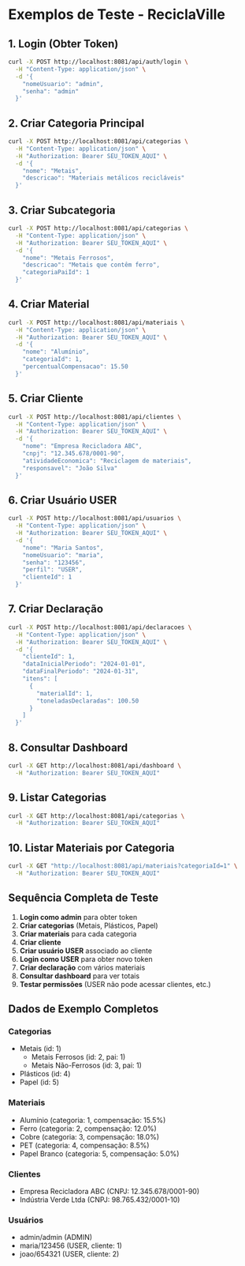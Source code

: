 # Exemplos de Teste - ReciclaVille

## 1. Login (Obter Token)
```bash
curl -X POST http://localhost:8081/api/auth/login \
  -H "Content-Type: application/json" \
  -d '{
    "nomeUsuario": "admin",
    "senha": "admin"
  }'
```

## 2. Criar Categoria Principal
```bash
curl -X POST http://localhost:8081/api/categorias \
  -H "Content-Type: application/json" \
  -H "Authorization: Bearer SEU_TOKEN_AQUI" \
  -d '{
    "nome": "Metais",
    "descricao": "Materiais metálicos recicláveis"
  }'
```

## 3. Criar Subcategoria
```bash
curl -X POST http://localhost:8081/api/categorias \
  -H "Content-Type: application/json" \
  -H "Authorization: Bearer SEU_TOKEN_AQUI" \
  -d '{
    "nome": "Metais Ferrosos",
    "descricao": "Metais que contêm ferro",
    "categoriaPaiId": 1
  }'
```

## 4. Criar Material
```bash
curl -X POST http://localhost:8081/api/materiais \
  -H "Content-Type: application/json" \
  -H "Authorization: Bearer SEU_TOKEN_AQUI" \
  -d '{
    "nome": "Alumínio",
    "categoriaId": 1,
    "percentualCompensacao": 15.50
  }'
```

## 5. Criar Cliente
```bash
curl -X POST http://localhost:8081/api/clientes \
  -H "Content-Type: application/json" \
  -H "Authorization: Bearer SEU_TOKEN_AQUI" \
  -d '{
    "nome": "Empresa Recicladora ABC",
    "cnpj": "12.345.678/0001-90",
    "atividadeEconomica": "Reciclagem de materiais",
    "responsavel": "João Silva"
  }'
```

## 6. Criar Usuário USER
```bash
curl -X POST http://localhost:8081/api/usuarios \
  -H "Content-Type: application/json" \
  -H "Authorization: Bearer SEU_TOKEN_AQUI" \
  -d '{
    "nome": "Maria Santos",
    "nomeUsuario": "maria",
    "senha": "123456",
    "perfil": "USER",
    "clienteId": 1
  }'
```

## 7. Criar Declaração
```bash
curl -X POST http://localhost:8081/api/declaracoes \
  -H "Content-Type: application/json" \
  -H "Authorization: Bearer SEU_TOKEN_AQUI" \
  -d '{
    "clienteId": 1,
    "dataInicialPeriodo": "2024-01-01",
    "dataFinalPeriodo": "2024-01-31",
    "itens": [
      {
        "materialId": 1,
        "toneladasDeclaradas": 100.50
      }
    ]
  }'
```

## 8. Consultar Dashboard
```bash
curl -X GET http://localhost:8081/api/dashboard \
  -H "Authorization: Bearer SEU_TOKEN_AQUI"
```

## 9. Listar Categorias
```bash
curl -X GET http://localhost:8081/api/categorias \
  -H "Authorization: Bearer SEU_TOKEN_AQUI"
```

## 10. Listar Materiais por Categoria
```bash
curl -X GET "http://localhost:8081/api/materiais?categoriaId=1" \
  -H "Authorization: Bearer SEU_TOKEN_AQUI"
```

## Sequência Completa de Teste

1. **Login como admin** para obter token
2. **Criar categorias** (Metais, Plásticos, Papel)
3. **Criar materiais** para cada categoria
4. **Criar cliente**
5. **Criar usuário USER** associado ao cliente
6. **Login como USER** para obter novo token
7. **Criar declaração** com vários materiais
8. **Consultar dashboard** para ver totais
9. **Testar permissões** (USER não pode acessar clientes, etc.)

## Dados de Exemplo Completos

### Categorias
- Metais (id: 1)
  - Metais Ferrosos (id: 2, pai: 1)
  - Metais Não-Ferrosos (id: 3, pai: 1)
- Plásticos (id: 4)
- Papel (id: 5)

### Materiais
- Alumínio (categoria: 1, compensação: 15.5%)
- Ferro (categoria: 2, compensação: 12.0%)
- Cobre (categoria: 3, compensação: 18.0%)
- PET (categoria: 4, compensação: 8.5%)
- Papel Branco (categoria: 5, compensação: 5.0%)

### Clientes
- Empresa Recicladora ABC (CNPJ: 12.345.678/0001-90)
- Indústria Verde Ltda (CNPJ: 98.765.432/0001-10)

### Usuários
- admin/admin (ADMIN)
- maria/123456 (USER, cliente: 1)
- joao/654321 (USER, cliente: 2)